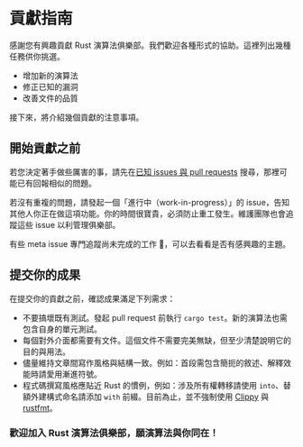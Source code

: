 # 貢獻指南

感謝您有興趣貢獻 Rust 演算法俱樂部。我們歡迎各種形式的協助。這裡列出幾種任務供你挑選。

- 增加新的演算法
- 修正已知的漏洞
- 改善文件的品質

接下來，將介紹幾個貢獻的注意事項。

## 開始貢獻之前

若您決定著手做些厲害的事，請先在[已知 issues 與 pull requests][issues] 搜尋，那裡可能已有回報相似的問題。

若沒有重複的問題，請發起一個「進行中（work-in-progress）」的 issue，告知其他人你正在做這項功能。你的時間很寶貴，必須防止重工發生。維護團隊也會追蹤這些 issue 以利管理俱樂部。

有些 meta issue 專門追蹤尚未完成的工作 🚧，可以去看看是否有感興趣的主題。

## 提交你的成果

在提交你的貢獻之前，確認成果滿足下列需求：

- 不要搞壞既有測試。發起 pull request 前執行 `cargo test`。新的演算法也需包含自身的單元測試。
- 每個對外介面都需要有文件。這個文件不需要完美無缺，但至少清楚說明它的目的與用法。
- 儘量維持文章間寫作風格與結構一致。例如：首段需包含簡扼的敘述、解釋效能時請愛用漸進符號。
- 程式碼撰寫風格應貼近 Rust 的慣例，例如：涉及所有權轉移請使用 `into`、替額外建構式命名請添加 `with` 前綴。目前為止，並不強制使用 [Clippy][rust-clippy] 與 [rustfmt][rust-fmt]。

[issues]: https://github.com/weihanglo/rust-algorithm-club/search?q=&type=Issues&utf8=%E2%9C%93
[rust-clippy]: https://github.com/rust-lang-nursery/rust-clippy
[rust-fmt]: https://github.com/rust-lang-nursery/rustfmt

### 歡迎加入 Rust 演算法俱樂部，願演算法與你同在！
